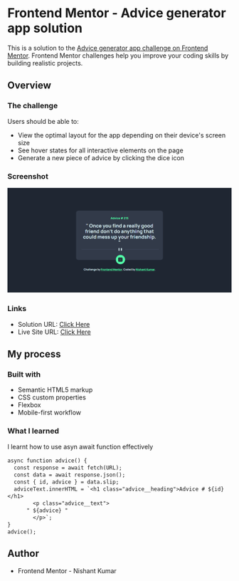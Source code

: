 # Frontend Mentor - Advice generator app solution

This is a solution to the [Advice generator app challenge on Frontend Mentor](https://www.frontendmentor.io/profile/nishantdev365). Frontend Mentor challenges help you improve your coding skills by building realistic projects.

## Overview

### The challenge

Users should be able to:

- View the optimal layout for the app depending on their device's screen size
- See hover states for all interactive elements on the page
- Generate a new piece of advice by clicking the dice icon

### Screenshot

![Design preview for the Advice generator app coding challenge](./design/advice%20generator.png)

### Links

- Solution URL: [Click Here](https://www.frontendmentor.io/solutions/advice-generator-app-J_ynFvMccs)
- Live Site URL: [Click Here](https://nishantdev365.github.io/advice-generator/)

## My process

### Built with

- Semantic HTML5 markup
- CSS custom properties
- Flexbox
- Mobile-first workflow

### What I learned

I learnt how to use asyn await function effectively

```API
async function advice() {
  const response = await fetch(URL);
  const data = await response.json();
  const { id, advice } = data.slip;
  adviceText.innerHTML = `<h1 class="advice__heading">Advice # ${id}</h1>
        <p class="advice__text">
      " ${advice} "
        </p>`;
}
advice();
```

## Author

- Frontend Mentor - Nishant Kumar
